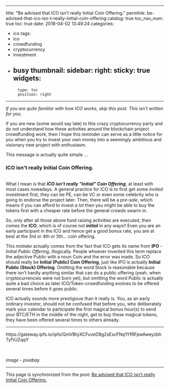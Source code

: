 
---
title: "Be advised that ICO isn't really Initial Coin Offering."
permlink: be-advised-that-ico-isn-t-really-initial-coin-offering
catalog: true
toc_nav_num: true
toc: true
date: 2018-04-02 13:49:24
categories:
- ico
tags:
- ico
- crowdfunding
- cryptocurrency
- investment
- busy
thumbnail: 
sidebar:
    right:
        sticky: true
widgets:
    -
        type: toc
        position: right
---


*If you are quite familiar with how ICO works, skip this post. This isn't written for you.*

If you are new (some would say late) to this crazy cryptocurrency party and do not understand how these activities around the blockchain project crowdfunding work, then I hope this reminder can serve as a little notice for you when you try to invest your own money into a seemingly ambitious and visionary new project with enthusiasm. 

This message is actually quite simple ...

### ICO isn't really Initial Coin Offering.

<br>What I mean is that ***ICO isn't really "Initial" Coin Offering***, at least with most cases nowadays. A general practice for ICO is to first get some *invited* investment first, they can be PE, can be VC or even some celebrity who is going to endorse the project later. Then, there will be a *pre-sale*, which means if you can afford to invest *a lot* then you might be able to buy the tokens first with a cheaper rate before the general crowds swarm in.

So, only after all those above fund raising activities are executed, then comes the **ICO**, which is of course not ***initial*** in any ways!! Even you are an early participant in the ICO and hence get a good bonus rate, you are at best at the 3rd or 4th or 5th... coin offering.

This *mistake* actually comes from the fact that ICO gets its name from **IPO** - *Initial Public Offering*, illogically. People whoever invented this term replace the adjective Public with a noun Coin and the error was made. So ICO should really be **Initial (Public) Coin Offering**, just like IPO is actually **Initial Public (Stock) Offering**. Omitting the word Stock is reasonable because there isn't hardly anything similar that can do a public offering (yeah, when cryptocurrencies were not born yet), but omitting the word Public is actually quite a bad choice as later ICO/Token-crowdfunding evolves to be offered several times before it goes public.

ICO actually sounds more prestigious than it really is. You, as an early ordinary investor, should not be confused that before you, who deliberately mark your calendar to participate the first magical bonus hour(s) to send your BTC/ETH in the middle of the night, get to buy these magical tokens, they have been offered several times to others already.

*****
<div class=pull-left>https://gateway.ipfs.io/ipfs/QmVBtyXCFuveD8g2sExcFNq1YfRFpwAweyzbhTyfVJZqqY</div>
<br><br>

*image - pixabay*


- - -

This page is synchronized from the post: [Be advised that ICO isn't really Initial Coin Offering.](https://steemit.com/@deanliu/be-advised-that-ico-isn-t-really-initial-coin-offering)
